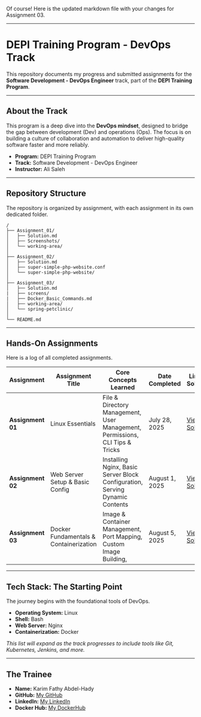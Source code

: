Of course\! Here is the updated markdown file with your changes for Assignment 03.

-----

# DEPI Training Program - DevOps Track

This repository documents my progress and submitted assignments for the **Software Development - DevOps Engineer** track, part of the **DEPI Training Program**.

-----

## About the Track

This program is a deep dive into the **DevOps mindset**, designed to bridge the gap between development (Dev) and operations (Ops). The focus is on building a culture of collaboration and automation to deliver high-quality software faster and more reliably.

  * **Program:** DEPI Training Program
  * **Track:** Software Development - DevOps Engineer
  * **Instructor:** Ali Saleh

-----

## Repository Structure

The repository is organized by assignment, with each assignment in its own dedicated folder.

```
/
├── Assignment_01/
│   ├── Solution.md
│   ├── Screenshots/
│   └── working-area/
│
├── Assignment_02/
│   ├── Solution.md
│   ├── super-simple-php-website.conf
│   └── super-simple-php-website/
│
├── Assignment_03/
│   ├── Solution.md
|   ├── screens/
|   ├── Docker_Basic_Commands.md
│   ├── working-area/
│   └── spring-petclinic/
│
└── README.md
```

-----

## Hands-On Assignments

Here is a log of all completed assignments.

| Assignment      | Assignment Title                       | Core Concepts Learned                                                        | Date Completed | Link to Solution                           |
| --------------- | -------------------------------------- | ---------------------------------------------------------------------------- | -------------- | ------------------------------------------ |
| **Assignment 01** | Linux Essentials                       | File & Directory Management, User Management, Permissions, CLI Tips & Tricks | July 28, 2025  | [View Solution](./Assignment_01/Solution.md) |
| **Assignment 02** | Web Server Setup & Basic Config      | Installing Nginx, Basic Server Block Configuration, Serving Dynamic Contents | August 1, 2025 | [View Solution](./Assignment_02/Solution.md) |
| **Assignment 03** | Docker Fundamentals & Containerization | Image & Container Management, Port Mapping, Custom Image Building,    | August 5, 2025 | [View Solution](./Assignment_03/Solution.md) |

-----

## Tech Stack: The Starting Point

The journey begins with the foundational tools of DevOps.

  * **Operating System:** Linux
  * **Shell:** Bash
  * **Web Server:** Nginx
  * **Containerization:** Docker

*This list will expand as the track progresses to include tools like Git, Kubernetes, Jenkins, and more.*

-----

## The Trainee

  * **Name:** Karim Fathy Abdel-Hady
  * **GitHub:** [My GitHub](https://github.com/k-fathi/)
  * **LinkedIn:** [My LinkedIn](https://www.linkedin.com/in/karim-fathy-2265b9361/)
  * **Docker Hub:** [My DockerHub](https://hub.docker.com/repositories/karimfathy1)
